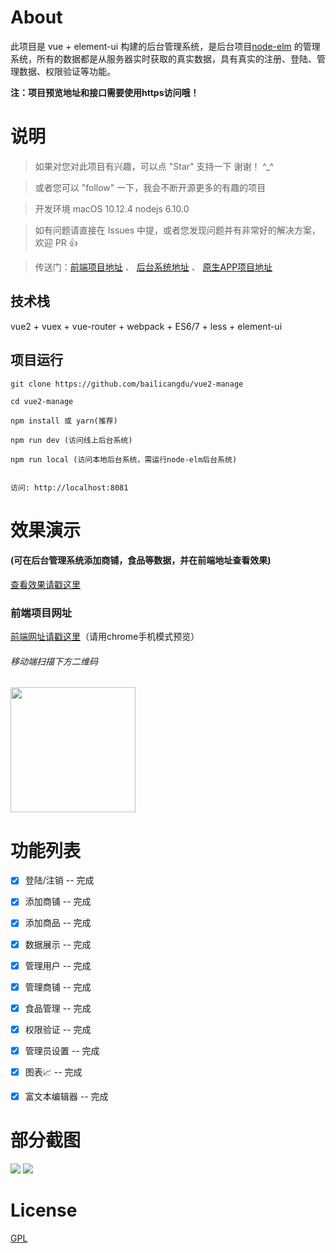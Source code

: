
# About

此项目是 vue + element-ui 构建的后台管理系统，是后台项目[node-elm](https://github.com/bailicangdu/node-elm) 的管理系统，所有的数据都是从服务器实时获取的真实数据，具有真实的注册、登陆、管理数据、权限验证等功能。

__注：项目预览地址和接口需要使用https访问哦！__


# 说明

>  如果对您对此项目有兴趣，可以点 "Star" 支持一下 谢谢！ ^_^

>  或者您可以 "follow" 一下，我会不断开源更多的有趣的项目

>  开发环境 macOS 10.12.4  nodejs 6.10.0

>  如有问题请直接在 Issues 中提，或者您发现问题并有非常好的解决方案，欢迎 PR 👍

>  传送门：[前端项目地址](https://github.com/bailicangdu/vue2-elm)  、 [后台系统地址](https://github.com/bailicangdu/node-elm)  、 [原生APP项目地址](https://github.com/bailicangdu/RN-elm)


## 技术栈

vue2 + vuex + vue-router + webpack + ES6/7 + less + element-ui


## 项目运行


```
git clone https://github.com/bailicangdu/vue2-manage  

cd vue2-manage  

npm install 或 yarn(推荐)

npm run dev (访问线上后台系统)

npm run local (访问本地后台系统，需运行node-elm后台系统)


访问: http://localhost:8081

```


# 效果演示

#### (可在后台管理系统添加商铺，食品等数据，并在前端地址查看效果)

[查看效果请戳这里](https://cangdu.org/manage/)


### 前端项目网址

[前端网址请戳这里](https://cangdu.org/elm)（请用chrome手机模式预览）

###### 移动端扫描下方二维码

<img src="https://github.com/bailicangdu/vue2-manage/blob/master/screenshots/ewm.png" width="200" height="200"/>

# 功能列表

- [x] 登陆/注销 -- 完成
- [x] 添加商铺 -- 完成
- [x] 添加商品 -- 完成
- [x] 数据展示 -- 完成
- [x] 管理用户 -- 完成
- [x] 管理商铺 -- 完成
- [x] 食品管理 -- 完成
- [x] 权限验证 -- 完成
- [x] 管理员设置 -- 完成
- [x] 图表📈 -- 完成
- [x] 富文本编辑器 -- 完成


# 部分截图


<img src="https://github.com/bailicangdu/vue2-manage/blob/master/screenshots/manage_home.png"/>

<img src="https://github.com/bailicangdu/vue2-manage/blob/master/screenshots/manage_shop.png"/>


# License

[GPL](https://github.com/bailicangdu/vue2-manage/blob/master/COPYING)

